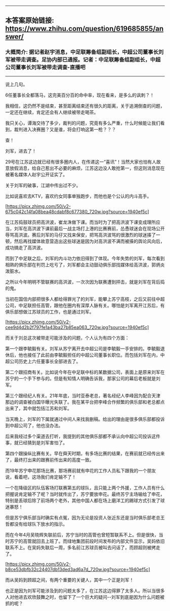 ----------------------------------------
## 本答案原始链接: https://www.zhihu.com/question/619685855/answer/
### 大概简介: 据记者赵宇消息，中足联筹备组副组长，中超公司董事长刘军被带走调查。足协内部已通报。记者：中足联筹备组副组长，中超公司董事长刘军被带走调查-直播吧
----------------------------------------
说上几句。

6任董事长全都落马，这完美百分百的命中率，现在看来，是多么的讽刺？！

我相信，这仍然不是结束，甚至距离结束还有很久的距离，关于追溯倒查的问题，一定还在继续，肯定还会有人继续被带走喝茶。

我只关心，谭海交待了多少，裁判的问题，究竟有多么严重，什么时候能让我们看到，裁判进入决赛圈？又是谁，将会打响这第一枪？？？

查！

刘军，进去了！

29号在江苏这边就已经有很多圈内人，在传递这一“喜讯”！当然大家也怕有人故意放假消息，给自己惹出不必要的麻烦，江苏这边没人敢抢第一，但这则消息现在被著名媒体人赵宇公开证实了。

关于刘军的破事，江湖中传出过不少。

比如说喜欢去KTV，喜欢约女同事单独跑步，而他也是个公认的内斗高手。

[https://picx.zhimg.com/50/v2-675c042c14fa08bea48cdabf8c677380_720w.jpg?source=1940ef5c]

在江苏捣鼓球员把高洪波，崔龙洙做下课。而当时为了把高洪波下课变成理所应当，刘军在高洪波下课前最后一战主场打上港的比赛赛前，怂恿球迷会在现场公开辱骂高洪波。赛后刘军的马仔又找来保安，把骂高洪波骂的很激烈的球迷揍了一顿，然后再找媒体故意营造出这些球迷是因为对高洪波不满而被揍的舆论风向后，成功搞走了高洪波。

而到了中足联之后，刘军的内斗功力依旧得到了体现。今年失势的刘军，每次看到相熟的俱乐部在判罚上吃亏了，刘军都会主动鼓动俱乐部找媒体给高洪波，郭炳炎泼脏水。

之所以今年明明不管联赛的高洪波，一次次因为联赛遭到抨击，就是刘军在背后捣的鬼。

当初在国信内部把很多人都给得罪光了的刘军，能攀上苏宁高枝，之后又前往中超公司，中足联担任高管，跟他在圈内有深厚人脉有关。哪怕是刘军离开江苏后，有俱乐部想做江苏球员的工作，也是通过刘军。

[https://picx.zhimg.com/50/v2-cee9d4d2b2f797fe1a43ba27b85ea063_720w.jpg?source=1940ef5c]

而关于刘总这次被带走可能涉及的问题，个人认为有四个方面：

第一个跟李毓毅有关。刘军从苏宁离开去中超公司是李毓毅一手安排的。李毓毅退休后，他也接任了此前由李毓毅担任的中超公司董事长职位。而包括刘军在内，中超公司历史上六任董事长全部进去了。

第二个跟招商有关。比如说今年在中足联中标的某数据公司，表面上是原来刘军在苏宁的一个手下参与的。但是有知情人明确告诉我，那家公司的幕后老板就是刘军。

第三个跟经纪人有关。21年年底，当时亚泰老总，著名经纪人李峰因为配合天津那边的调查被白国华曝光失联了。我在某平台把李峰合作频繁的俱乐部和老总都点出来了，其中就包括江苏和刘军。

当天晚上，刘军的下属就通过中间人来找我删稿。给出的理由是很多俱乐部都投诉到中超公司了，他也没办法。

后来我经过多个渠道去打听，我提到的其他俱乐部都不承认向中超公司投诉这件事，就已经猜到是刘军害怕了。

第四个跟操纵比赛有关。早在舜天时期，有多场比赛的结果，在赛前就已经传出来了，最终打出来的跟赛前传出来的高度一致。

而19年苏宁申花那场比赛，那场赛前就有申花的工作人员私下跟我的一个朋友说，看着吧，这场我们肯定输不了！

一个在降级区的队伍客场打联赛第五的球队，且只能上两个外援，工作人员有什么把握说肯定输不了呢？当时就传出了，苏宁要放申花。最终苏宁主场输给了申花，特别是丢球后除了前场两个老外，其他中国人都在场上磨洋工的踢球方式引发了球迷暴怒！

但是苏宁俱乐部当时确实有点冤，因为无论是投资人张近东还是当时俱乐部老总王哲都没有给球队下放水的指示。

而在今年4月吴晓辉失联前后，苏宁当时的高管也曾短暂联系不上。但是很快，当时苏宁的高管就回去上班了。而绿地集团前段时间发布的内部文件显示，吴妈依旧联系不上。在吴妈失联后一周，多名前江苏球员被叫去问话了，而顾超则被拷走了。

[https://picx.zhimg.com/50/v2-b8ce53dbfb32c24407db13ded3ad6a7d_720w.jpg?source=1940ef5c]

而从吴妈到顾超之间，有两个重要的关键人，其中一个正是刘军！

也正是因为刘军可能涉及到的问题太多了，在江苏这边得罪了太多人。所以当很多人对他进去欢欣鼓舞之时，也留下了一个巨大的疑问--刘军到底是因为什么问题被抓的呢？

